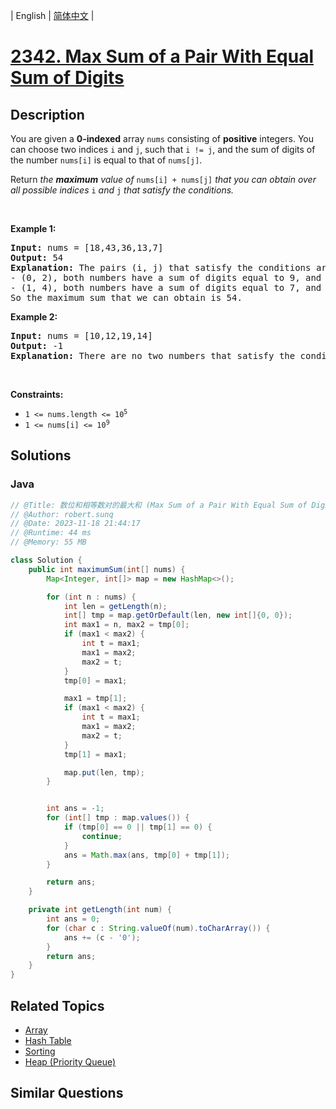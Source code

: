 
| English | [简体中文](README.md) |

# [2342. Max Sum of a Pair With Equal Sum of Digits](https://leetcode.cn//problems/max-sum-of-a-pair-with-equal-sum-of-digits/)

## Description

<p>You are given a <strong>0-indexed</strong> array <code>nums</code> consisting of <strong>positive</strong> integers. You can choose two indices <code>i</code> and <code>j</code>, such that <code>i != j</code>, and the sum of digits of the number <code>nums[i]</code> is equal to that of <code>nums[j]</code>.</p>

<p>Return <em>the <strong>maximum</strong> value of </em><code>nums[i] + nums[j]</code><em> that you can obtain over all possible indices </em><code>i</code><em> and </em><code>j</code><em> that satisfy the conditions.</em></p>

<p>&nbsp;</p>
<p><strong class="example">Example 1:</strong></p>

<pre>
<strong>Input:</strong> nums = [18,43,36,13,7]
<strong>Output:</strong> 54
<strong>Explanation:</strong> The pairs (i, j) that satisfy the conditions are:
- (0, 2), both numbers have a sum of digits equal to 9, and their sum is 18 + 36 = 54.
- (1, 4), both numbers have a sum of digits equal to 7, and their sum is 43 + 7 = 50.
So the maximum sum that we can obtain is 54.
</pre>

<p><strong class="example">Example 2:</strong></p>

<pre>
<strong>Input:</strong> nums = [10,12,19,14]
<strong>Output:</strong> -1
<strong>Explanation:</strong> There are no two numbers that satisfy the conditions, so we return -1.
</pre>

<p>&nbsp;</p>
<p><strong>Constraints:</strong></p>

<ul>
	<li><code>1 &lt;= nums.length &lt;= 10<sup>5</sup></code></li>
	<li><code>1 &lt;= nums[i] &lt;= 10<sup>9</sup></code></li>
</ul>


## Solutions


### Java

```Java
// @Title: 数位和相等数对的最大和 (Max Sum of a Pair With Equal Sum of Digits)
// @Author: robert.sunq
// @Date: 2023-11-18 21:44:17
// @Runtime: 44 ms
// @Memory: 55 MB

class Solution {
    public int maximumSum(int[] nums) {
        Map<Integer, int[]> map = new HashMap<>();

        for (int n : nums) {
            int len = getLength(n);
            int[] tmp = map.getOrDefault(len, new int[]{0, 0});
            int max1 = n, max2 = tmp[0];
            if (max1 < max2) {
                int t = max1;
                max1 = max2;
                max2 = t;
            }
            tmp[0] = max1;

            max1 = tmp[1];
            if (max1 < max2) {
                int t = max1;
                max1 = max2;
                max2 = t;
            }
            tmp[1] = max1;

            map.put(len, tmp);
        }


        int ans = -1;
        for (int[] tmp : map.values()) {
            if (tmp[0] == 0 || tmp[1] == 0) {
                continue;
            }
            ans = Math.max(ans, tmp[0] + tmp[1]);
        }

        return ans;
    }

    private int getLength(int num) {
        int ans = 0;
        for (char c : String.valueOf(num).toCharArray()) {
            ans += (c - '0');
        }
        return ans;
    }
}
```



## Related Topics

- [Array](https://leetcode.cn//tag/array)
- [Hash Table](https://leetcode.cn//tag/hash-table)
- [Sorting](https://leetcode.cn//tag/sorting)
- [Heap (Priority Queue)](https://leetcode.cn//tag/heap-priority-queue)

## Similar Questions


